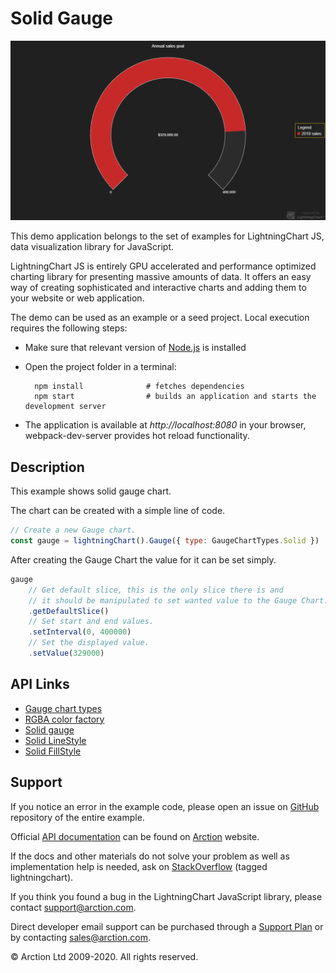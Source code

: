 # Solid Gauge

![Solid Gauge](solidGauge.png)

This demo application belongs to the set of examples for LightningChart JS, data visualization library for JavaScript.

LightningChart JS is entirely GPU accelerated and performance optimized charting library for presenting massive amounts of data. It offers an easy way of creating sophisticated and interactive charts and adding them to your website or web application.

The demo can be used as an example or a seed project. Local execution requires the following steps:

- Make sure that relevant version of [Node.js](https://nodejs.org/en/download/) is installed
- Open the project folder in a terminal:

        npm install              # fetches dependencies
        npm start                # builds an application and starts the development server

- The application is available at *http://localhost:8080* in your browser, webpack-dev-server provides hot reload functionality.


## Description

This example shows solid gauge chart.

The chart can be created with a simple line of code.

```javascript
// Create a new Gauge chart.
const gauge = lightningChart().Gauge({ type: GaugeChartTypes.Solid })
```

After creating the Gauge Chart the value for it can be set simply.

```javascript
gauge
    // Get default slice, this is the only slice there is and
    // it should be manipulated to set wanted value to the Gauge Chart.
    .getDefaultSlice()
    // Set start and end values.
    .setInterval(0, 400000)
    // Set the displayed value.
    .setValue(329000)
```


## API Links

* [Gauge chart types]
* [RGBA color factory]
* [Solid gauge]
* [Solid LineStyle]
* [Solid FillStyle]


## Support

If you notice an error in the example code, please open an issue on [GitHub][0] repository of the entire example.

Official [API documentation][1] can be found on [Arction][2] website.

If the docs and other materials do not solve your problem as well as implementation help is needed, ask on [StackOverflow][3] (tagged lightningchart).

If you think you found a bug in the LightningChart JavaScript library, please contact support@arction.com.

Direct developer email support can be purchased through a [Support Plan][4] or by contacting sales@arction.com.

[0]: https://github.com/Arction/
[1]: https://www.arction.com/lightningchart-js-api-documentation/
[2]: https://www.arction.com
[3]: https://stackoverflow.com/questions/tagged/lightningchart
[4]: https://www.arction.com/support-services/

© Arction Ltd 2009-2020. All rights reserved.


[Gauge chart types]: https://www.arction.com/lightningchart-js-api-documentation/v3.0.0/globals.html#gaugecharttypes
[RGBA color factory]: https://www.arction.com/lightningchart-js-api-documentation/v3.0.0/globals.html#colorrgba
[Solid gauge]: https://www.arction.com/lightningchart-js-api-documentation/v3.0.0/classes/solidgauge.html
[Solid LineStyle]: https://www.arction.com/lightningchart-js-api-documentation/v3.0.0/classes/solidline.html
[Solid FillStyle]: https://www.arction.com/lightningchart-js-api-documentation/v3.0.0/classes/solidfill.html

